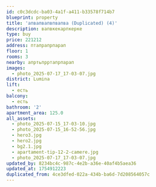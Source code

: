 ```yaml
---
id: c0c3dcdc-ba03-4a1f-a411-b33578f714b7
blueprint: property
title: 'апвапвапвпвапва (Duplicated) (4)'
description: вапвкекарпкерке
type: buy
price: 221212
address: птапрапрпарап
floor: 1
rooms: 3
nearby: апртьпрртапрпарап
images:
  - photo_2025-07-17_17-03-07.jpg
district: Lumina
lift:
  - есть
balcony:
  - есть
bathroom: '2'
apartment_area: 125.0
all_assets:
  - photo_2025-07-15_17-03-10.jpg
  - photo_2025-07-15_16-52-56.jpg
  - hero3.jpg
  - hero2.jpg
  - bg2.1.jpg
  - apartament-tip-12-2-camere.jpg
  - photo_2025-07-17_17-03-07.jpg
updated_by: 8234bc4c-987c-4e2b-a36e-40af4b5aea36
updated_at: 1754912223
duplicated_from: 4ce3dfed-022a-434b-ba6d-7d208564057c
---
```

